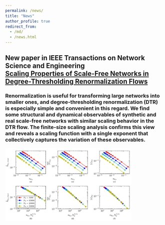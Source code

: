 ```yaml
---
permalink: /news/
title: "News"
author_profile: true
redirect_from: 
  - /md/
  - /news.html
---
```


## New paper in IEEE Transactions on Network Science and Engineering<br>[Scaling Properties of Scale-Free Networks in Degree-Thresholding Renormalization Flows](https://ieeexplore.ieee.org/abstract/document/10100895)<br>
### Renormalization is useful for transforming large networks into smaller ones, and degree-thresholding renormalization (DTR) is especially simple and convenient in this regard. We find some structural and dynamical observables of synthetic and real scale-free networks with similar scaling behavior in the DTR flow. The finite-size scaling analysis confirms this view and reveals a scaling function with a single exponent that collectively captures the variation of these observables.<br>
<img src="../images/news_fig1.png" width="80%">
